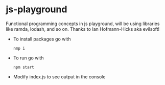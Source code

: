 # js-playground

Functional programming concepts in js playground, will be using libraries like ramda, lodash, and so on.
Thanks to Ian Hofmann-Hicks aka evilsoft!

* To install packages go with
  ```
  nmp i
  ```
* To run go with
  ```
  npm start
  ```
* Modify index.js to see output in the console
